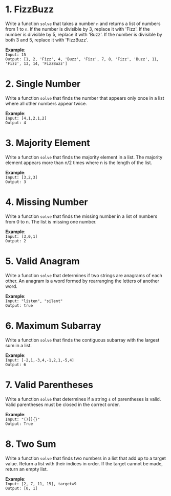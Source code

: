 # 1. FizzBuzz
Write a function `solve` that takes a number `n` and returns a list of numbers from 1 to `n`. If the number is divisible by 3, replace it with 'Fizz'. If the number is divisible by 5, replace it with 'Buzz'. If the number is divisible by both 3 and 5, replace it with 'FizzBuzz'.

**Example**:\
`Input: 15`\
`Output: [1, 2, 'Fizz', 4, 'Buzz', 'Fizz', 7, 8, 'Fizz', 'Buzz', 11, 'Fizz', 13, 14, 'FizzBuzz']`
# 2. Single Number
Write a function `solve` that finds the number that appears only once in a list where all other numbers appear twice.

**Example**:\
`Input: [4,1,2,1,2]`\
`Output: 4 `
# 3. Majority Element
Write a function `solve` that finds the majority element in a list. The majority element appears more than n/2 times where n is the length of the list.

**Example**:\
`Input: [3,2,3]`\
`Output: 3 `
# 4. Missing Number
Write a function `solve` that finds the missing number in a list of numbers from 0 to n. The list is missing one number.

**Example**:\
`Input: [3,0,1]`\
`Output: 2 `
# 5. Valid Anagram
Write a function `solve` that determines if two strings are anagrams of each other. An anagram is a word formed by rearranging the letters of another word.

**Example**:\
`Input: "listen", "silent"`\
`Output: true `
# 6. Maximum Subarray
Write a function `solve` that finds the contiguous subarray with the largest sum in a list.

**Example**:\
`Input: [-2,1,-3,4,-1,2,1,-5,4]`\
`Output: 6 `
# 7. Valid Parentheses
Write a function `solve` that determines if a string `s` of parentheses is valid. Valid parentheses must be closed in the correct order.

**Example**:\
`Input: "()[]{}"`\
`Output: True `
# 8. Two Sum
Write a function `solve` that finds two numbers in a list that add up to a target value. Return a list with their indices in order. If the target cannot be made, return an empty list.

**Example**:\
`Input: [2, 7, 11, 15], target=9`\
`Output: [0, 1] `